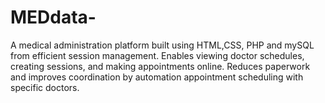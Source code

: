 # MEDdata-
A medical administration platform built using HTML,CSS, PHP and mySQL from efficient session management. Enables viewing doctor schedules, creating sessions, and making appointments online. Reduces paperwork and improves coordination by automation appointment scheduling with specific doctors.
